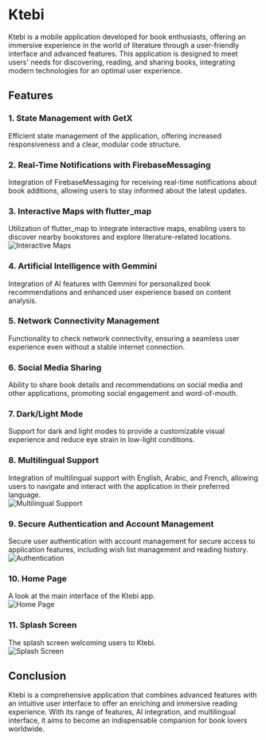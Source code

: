 # Ktebi

Ktebi is a mobile application developed for book enthusiasts, offering an immersive experience in the world of literature through a user-friendly interface and advanced features. This application is designed to meet users' needs for discovering, reading, and sharing books, integrating modern technologies for an optimal user experience.

## Features

### 1. State Management with GetX
Efficient state management of the application, offering increased responsiveness and a clear, modular code structure.  

### 2. Real-Time Notifications with FirebaseMessaging
Integration of FirebaseMessaging for receiving real-time notifications about book additions, allowing users to stay informed about the latest updates.  

### 3. Interactive Maps with flutter_map
Utilization of flutter_map to integrate interactive maps, enabling users to discover nearby bookstores and explore literature-related locations.  
![Interactive Maps](https://drive.google.com/uc?export=view&id=1fP2y_VLapCdYMwqatFKpBxyfMRgYtlFG)

### 4. Artificial Intelligence with Gemmini
Integration of AI features with Gemmini for personalized book recommendations and enhanced user experience based on content analysis.  

### 5. Network Connectivity Management
Functionality to check network connectivity, ensuring a seamless user experience even without a stable internet connection.  

### 6. Social Media Sharing
Ability to share book details and recommendations on social media and other applications, promoting social engagement and word-of-mouth.  

### 7. Dark/Light Mode
Support for dark and light modes to provide a customizable visual experience and reduce eye strain in low-light conditions.  

### 8. Multilingual Support
Integration of multilingual support with English, Arabic, and French, allowing users to navigate and interact with the application in their preferred language.  
![Multilingual Support](https://drive.google.com/uc?export=view&id=18-mctp1SHsNqrAJZRShns37MJQ2ix1Sn)

### 9. Secure Authentication and Account Management
Secure user authentication with account management for secure access to application features, including wish list management and reading history.  
![Authentication](images/authentication.png)

### 10. Home Page
A look at the main interface of the Ktebi app.  
![Home Page](https://drive.google.com/uc?export=view&id=13d2AmWXU47RRmElUDSBI7Gdtbt1Q015w)

### 11. Splash Screen
The splash screen welcoming users to Ktebi.  
![Splash Screen](https://drive.google.com/uc?export=view&id=1PB-0YiLnzLN_nDeIj2kF0vsmNlGuhrwJ)

## Conclusion

Ktebi is a comprehensive application that combines advanced features with an intuitive user interface to offer an enriching and immersive reading experience. With its range of features, AI integration, and multilingual interface, it aims to become an indispensable companion for book lovers worldwide.

